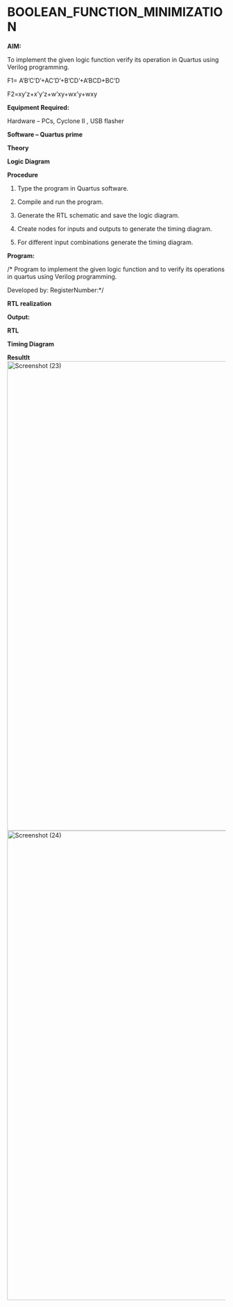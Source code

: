 # BOOLEAN_FUNCTION_MINIMIZATION

**AIM:**

To implement the given logic function verify its operation in Quartus using Verilog programming.

F1= A’B’C’D’+AC’D’+B’CD’+A’BCD+BC’D 

F2=xy’z+x’y’z+w’xy+wx’y+wxy

**Equipment Required:**

Hardware – PCs, Cyclone II , USB flasher

**Software – Quartus prime**

**Theory**

**Logic Diagram**

**Procedure**

1.	Type the program in Quartus software.

2.	Compile and run the program.

3.	Generate the RTL schematic and save the logic diagram.

4.	Create nodes for inputs and outputs to generate the timing diagram.

5.	For different input combinations generate the timing diagram.


**Program:**

/* Program to implement the given logic function and to verify its operations in quartus using Verilog programming. 

Developed by: RegisterNumber:*/


**RTL realization**

**Output:**

**RTL**

**Timing Diagram**

**Resultlt**
<img width="1920" height="1080" alt="Screenshot (23)" src="https://github.com/user-attachments/assets/235e4874-72b5-4540-9696-042c09a5bf84" />
<img width="1920" height="1080" alt="Screenshot (24)" src="https://github.com/user-attachments/assets/07597609-90a5-4c31-ae89-258ce92da6ab" />



